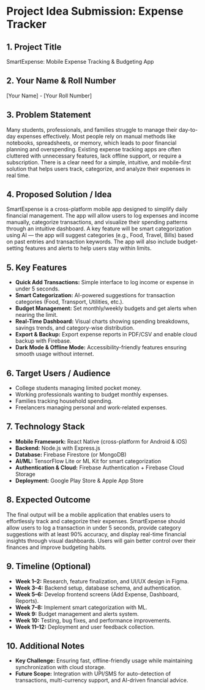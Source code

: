 # Project Idea Submission: Expense Tracker

## 1. Project Title
SmartExpense: Mobile Expense Tracking & Budgeting App

## 2. Your Name & Roll Number
[Your Name] - [Your Roll Number]

## 3. Problem Statement
Many students, professionals, and families struggle to manage their day-to-day expenses effectively. Most people rely on manual methods like notebooks, spreadsheets, or memory, which leads to poor financial planning and overspending. Existing expense tracking apps are often cluttered with unnecessary features, lack offline support, or require a subscription. There is a clear need for a simple, intuitive, and mobile-first solution that helps users track, categorize, and analyze their expenses in real time.

## 4. Proposed Solution / Idea
SmartExpense is a cross-platform mobile app designed to simplify daily financial management. The app will allow users to log expenses and income manually, categorize transactions, and visualize their spending patterns through an intuitive dashboard. A key feature will be smart categorization using AI — the app will suggest categories (e.g., Food, Travel, Bills) based on past entries and transaction keywords. The app will also include budget-setting features and alerts to help users stay within limits.

## 5. Key Features
- **Quick Add Transactions:** Simple interface to log income or expense in under 5 seconds.  
- **Smart Categorization:** AI-powered suggestions for transaction categories (Food, Transport, Utilities, etc.).  
- **Budget Management:** Set monthly/weekly budgets and get alerts when nearing the limit.  
- **Real-Time Dashboard:** Visual charts showing spending breakdowns, savings trends, and category-wise distribution.  
- **Export & Backup:** Export expense reports in PDF/CSV and enable cloud backup with Firebase.  
- **Dark Mode & Offline Mode:** Accessibility-friendly features ensuring smooth usage without internet.  

## 6. Target Users / Audience
- College students managing limited pocket money.  
- Working professionals wanting to budget monthly expenses.  
- Families tracking household spending.  
- Freelancers managing personal and work-related expenses.  

## 7. Technology Stack
- **Mobile Framework:** React Native (cross-platform for Android & iOS)  
- **Backend:** Node.js with Express.js  
- **Database:** Firebase Firestore (or MongoDB)  
- **AI/ML:** TensorFlow Lite or ML Kit for smart categorization  
- **Authentication & Cloud:** Firebase Authentication + Firebase Cloud Storage  
- **Deployment:** Google Play Store & Apple App Store  

## 8. Expected Outcome
The final output will be a mobile application that enables users to effortlessly track and categorize their expenses. SmartExpense should allow users to log a transaction in under 5 seconds, provide category suggestions with at least 90% accuracy, and display real-time financial insights through visual dashboards. Users will gain better control over their finances and improve budgeting habits.

## 9. Timeline (Optional)
- **Week 1–2:** Research, feature finalization, and UI/UX design in Figma.  
- **Week 3–4:** Backend setup, database schema, and authentication.  
- **Week 5–6:** Develop frontend screens (Add Expense, Dashboard, Reports).  
- **Week 7–8:** Implement smart categorization with ML.  
- **Week 9:** Budget management and alerts system.  
- **Week 10:** Testing, bug fixes, and performance improvements.  
- **Week 11–12:** Deployment and user feedback collection.  

## 10. Additional Notes
- **Key Challenge:** Ensuring fast, offline-friendly usage while maintaining synchronization with cloud storage.  
- **Future Scope:** Integration with UPI/SMS for auto-detection of transactions, multi-currency support, and AI-driven financial advice.  
